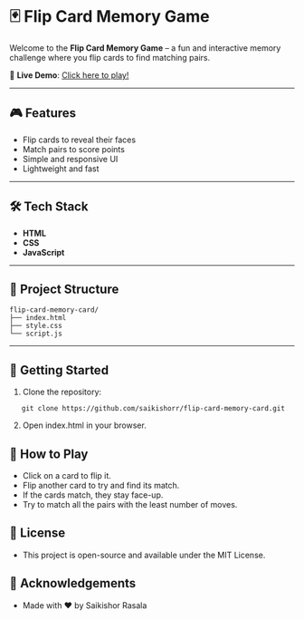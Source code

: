 # 🃏 Flip Card Memory Game

Welcome to the **Flip Card Memory Game** – a fun and interactive memory challenge where you flip cards to find matching pairs.

🔗 **Live Demo**: [Click here to play!](https://saikishorr.github.io/flip-card-memory-card/)
 
---

## 🎮 Features

- Flip cards to reveal their faces
- Match pairs to score points
- Simple and responsive UI
- Lightweight and fast

---

## 🛠️ Tech Stack

- **HTML**
- **CSS**
- **JavaScript**

---

## 📂 Project Structure
```
flip-card-memory-card/
├── index.html
├── style.css
└── script.js
```
---

## 🚀 Getting Started

1. Clone the repository:
```
   git clone https://github.com/saikishorr/flip-card-memory-card.git
```
2. Open index.html in your browser.

## 🧠 How to Play
- Click on a card to flip it.
- Flip another card to try and find its match.
- If the cards match, they stay face-up.
- Try to match all the pairs with the least number of moves.


## 📄 License
- This project is open-source and available under the MIT License.

## 🙌 Acknowledgements
- Made with ❤️ by Saikishor Rasala
